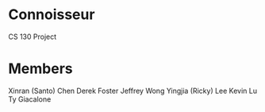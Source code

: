 # Connoisseur
CS 130 Project

# Members
Xinran (Santo) Chen
Derek Foster
Jeffrey Wong
Yingjia (Ricky) Lee
Kevin Lu
Ty Giacalone
